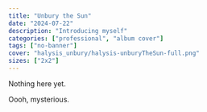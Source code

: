 ```yaml
---
title: "Unbury the Sun"
date: "2024-07-22"
description: "Introducing myself"
categories: ["professional", "album cover"]
tags: ["no-banner"]
cover: "halysis_unbury/halysis-unburyTheSun-full.png"
sizes: ["2x2"]
---
```


Nothing here yet. 

Oooh, mysterious. 


